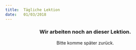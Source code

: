 ```yaml
---
title:  Tägliche Lektion
date:   01/03/2018
---
```


### <center>Wir arbeiten noch an dieser Lektion.</center>
<center>Bitte komme später zurück.</center>